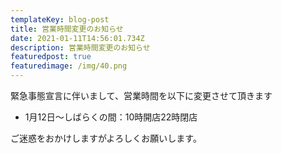 ```yaml
---
templateKey: blog-post
title: 営業時間変更のお知らせ
date: 2021-01-11T14:56:01.734Z
description: 営業時間変更のお知らせ
featuredpost: true
featuredimage: /img/40.png
---
```

緊急事態宣言に伴いまして、営業時間を以下に変更させて頂きます


- 1月12日～しばらくの間：10時開店22時閉店

ご迷惑をおかけしますがよろしくお願いします。